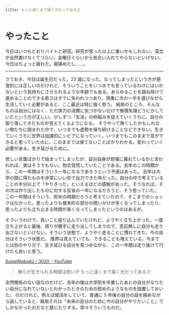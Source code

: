 ```yaml
---
title: もっと遠くまで届く光だってあるさ
---
```


# やったこと

今日はいつもどおりバイトと研究。研究が思った以上に重いかもしれない。英文が全然書けなくてつらい。金曜日ぐらいから気合い入れてやらないといけない。今日はちょっと疲れた。肩痛めたし……。

---

さておき、今日は誕生日だった。23 歳になった。なってしまったという方が感覚的には正しいのだけれど、そういうことをいつまでも言っているわけにはいかないという気持ちにさせられるような年齢でもある。あらゆることを跳ね除けて進めることのできる若さはすでに失われつつあり、慎重に次の一手を選びながら生活していく必要があると、ここ最近は特に強く思う。
結局のところ、そんなものは自分にはなく、ただ体力の消費に気づかないだけで無理矢理どうにかしていたという方が正しい。少しずつ「生活」の枠組みを捉えていくうちに、自分の取り落してきたものが見えてくるようになる。
そうやって無くしたかもしれない物たちに囲まれた中で、いつまでも虚勢を保ち続けることなどできない。生きていくうちに世界は加速的にシビアになっていく。いつまでもこのままで息ができると思っていたのに、このままでは保てないことばかりわかる。変わっていく必要がある。生き延びるために。

悲しい言葉ばかりで始まってしまったが、自分自身が悲嘆に暮れているかと言われれば、実はそうでもない。割合覚悟していたことである。去年のこの時期から、この一年間はそういう一年になるであろうという予感はあった。
去年は大学の間に得たものを非常にいい形で出力できた年だった。自分の中で考えていることの半分以上で「やりきった」といえるほどの感触があった。そうなれば、その次は作り出したものに対する反省の一年になるだろうと、そう思っていた。
この一年間はそういう、貯めの時期だろうと考えていたので、そこまでのショックはなかった。思ったよりも根本的な部分の問いかけが多くなってしまったり、思ったよりも立ち止まる時間が長くなってしまったというのはあるが。

そういうわけで、長いこと座り込んでいたけれど、ようやく立ち上がった。一度立ち上がると最後、周りが勝手に走り出してしまうので、否応無しに自分も走り出さないといけない。そういう状態で、ようやく走ることに慣れてきた、今の自分はそういう状態だ。
限界は見えていても、できることも増えている。今までとは別のやり方で、生き延びる自分を見つめながら、この一年間は走り抜けて行けたら良いと思う。

<a href="https://www.youtube.com/watch?v=e3XL3r7uNB8" class="embedly-card">SuiseiNoboAz / 3020 - YouTube</a>

> 俺らが生きられる時間は短いが
> もっと遠くまで届く光だってあるさ

全然関係のない話なのだけど、去年の僕は大学院を卒業したあとの自分がなりたい自分になれていないとわかったときのための慰めのようなものを設置しておいた。
のだけれど、例えば就活をしていて、普通に 5 年後の自分の話を絡めながら話していると、結局それは「未来の自分のために今の自分がやりたいこと」でしかなかったのだなと感じたりする。常々そういうものだ。
